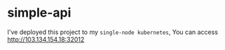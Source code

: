 # simple-api

I've deployed this project to my `single-node kubernetes`,
You can access http://103.134.154.18:32012